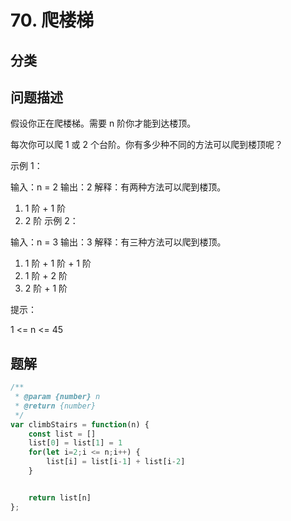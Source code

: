 
# 70. 爬楼梯

## 分类

## 问题描述 
假设你正在爬楼梯。需要 n 阶你才能到达楼顶。

每次你可以爬 1 或 2 个台阶。你有多少种不同的方法可以爬到楼顶呢？
 

示例 1：

输入：n = 2
输出：2
解释：有两种方法可以爬到楼顶。
1. 1 阶 + 1 阶
2. 2 阶
示例 2：

输入：n = 3
输出：3
解释：有三种方法可以爬到楼顶。
1. 1 阶 + 1 阶 + 1 阶
2. 1 阶 + 2 阶
3. 2 阶 + 1 阶
 

提示：

1 <= n <= 45

## 题解

```js
/**
 * @param {number} n
 * @return {number}
 */
var climbStairs = function(n) {
    const list = []
    list[0] = list[1] = 1
    for(let i=2;i <= n;i++) {
        list[i] = list[i-1] + list[i-2]
    }


    return list[n]
};
```